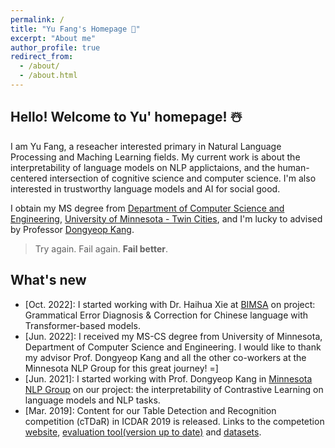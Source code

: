 ```yaml
---
permalink: /
title: "Yu Fang's Homepage 🐳"
excerpt: "About me"
author_profile: true
redirect_from: 
  - /about/
  - /about.html
---
```


## Hello! Welcome to Yu' homepage! ☃️


I am Yu Fang, a reseacher interested primary in Natural Language Processing and Maching Learning fields. My current work is about the interpretability of language models on NLP applictaions, and the human-centered intersection of cognitive science and computer science. I'm also interested in trustworthy language models and AI for social good.

I obtain my MS degree from [Department of Computer Science and Engineering](https://cse.umn.edu/cs), [University of Minnesota - Twin Cities](https://twin-cities.umn.edu/), and I'm lucky to advised by Professor [Dongyeop Kang](https://dykang.github.io/).

> Try again. Fail again. **Fail better**.


## What's new
- \[Oct. 2022\]: I started working with Dr. Haihua Xie at [BIMSA](https://www.bimsa.cn/) on project: Grammatical Error Diagnosis & Correction for Chinese language with Transformer-based models.
- \[Jun. 2022\]: I received my MS-CS degree from University of Minnesota, Department of Computer Science and Engineering. I would like to thank my advisor Prof. Dongyeop Kang and all the other co-workers at the Minnesota NLP Group for this great journey! =]
- \[Jun. 2021\]: I started working with Prof. Dongyeop Kang in [Minnesota NLP Group](http://cs-u-ada.cs.umn.edu/) on our project: the interpretability of Contrastive Learning on language models and NLP tasks.
- \[Mar. 2019\]: Content for our Table Detection and Recognition competition (cTDaR) in ICDAR 2019 is released. Links to the competetion [website](https://cndplab-founder.github.io/cTDaR2019/index.html), [evaluation tool(version up to date)](https://github.com/cndplab-founder/ctdar_measurement_tool) and [datasets](https://github.com/cndplab-founder/ICDAR2019_cTDaR).
